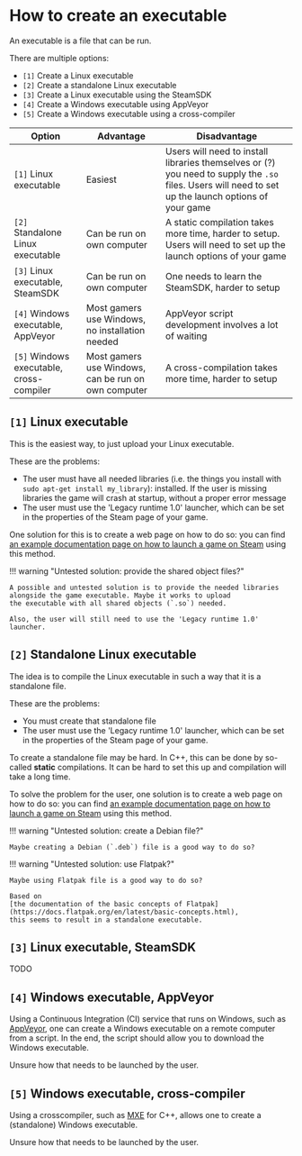 # How to create an executable

An executable is a file that can be run.

There are multiple options:

- `[1]` Create a Linux executable
- `[2]` Create a standalone Linux executable
- `[3]` Create a Linux executable using the SteamSDK
- `[4]` Create a Windows executable using AppVeyor
- `[5]` Create a Windows executable using a cross-compiler

<!-- markdownlint-disable MD013 --><!-- Tables cannot be split up over lines, hence will break 80 characters per line -->

Option                                  |Advantage                                          |Disadvantage
----------------------------------------|---------------------------------------------------|----------------------------------------------------------------------------------------------------------------------------------------------------
`[1]` Linux executable                  |Easiest                                            |Users will need to install libraries themselves or (?) you need to supply the `.so` files. Users will need to set up the launch options of your game
`[2]` Standalone Linux executable       |Can be run on own computer                         |A static compilation takes more time, harder to setup. Users will need to set up the launch options of your game
`[3]` Linux executable, SteamSDK        |Can be run on own computer                         |One needs to learn the SteamSDK, harder to setup
`[4]` Windows executable, AppVeyor      |Most gamers use Windows, no installation needed    |AppVeyor script development involves a lot of waiting
`[5]` Windows executable, cross-compiler|Most gamers use Windows, can be run on own computer|A cross-compilation takes more time, harder to setup

<!-- markdownlint-enable MD013 -->

## `[1]` Linux executable

This is the easiest way, to just upload your Linux executable.

These are the problems:

- The user must have all needed libraries 
  (i.e. the things you install with `sudo apt-get install my_library`): 
  installed.
  If the user is missing libraries
  the game will crash at startup,
  without a proper error message
- The user must use the 'Legacy runtime 1.0' launcher,
  which can be set in the properties of the Steam page of your game.

One solution for this is to create a web page on how to do so:
you can find
[an example documentation page on how to launch a game on Steam](launch_on_steam/README.md)
using this method.

!!! warning "Untested solution: provide the shared object files?"

    A possible and untested solution is to provide the needed libraries
    alongside the game executable. Maybe it works to upload 
    the executable with all shared objects (`.so`) needed.

    Also, the user will still need to use the 'Legacy runtime 1.0' launcher.

## `[2]` Standalone Linux executable

The idea is to compile the Linux executable in such a way that it is
a standalone file.

These are the problems:

- You must create that standalone file
- The user must use the 'Legacy runtime 1.0' launcher,
  which can be set in the properties of the Steam page of your game.

To create a standalone file may be hard.
In C++, this can be done by so-called **static** compilations.
It can be hard to set this up and compilation will take a long time.

To solve the problem for the user,
one solution is to create a web page on how to do so:
you can find
[an example documentation page on how to launch a game on Steam](launch_on_steam/README.md)
using this method.

!!! warning "Untested solution: create a Debian file?"

    Maybe creating a Debian (`.deb`) file is a good way to do so?

!!! warning "Untested solution: use Flatpak?"

    Maybe using Flatpak file is a good way to do so?

    Based on
    [the documentation of the basic concepts of Flatpak](https://docs.flatpak.org/en/latest/basic-concepts.html),
    this seems to result in a standalone executable.

## `[3]` Linux executable, SteamSDK

TODO

## `[4]` Windows executable, AppVeyor

Using a Continuous Integration (CI) service that runs on Windows,
such as [AppVeyor](https://www.appveyor.com/),
one can create a Windows executable on a remote computer
from a script. In the end, the script should allow you
to download the Windows executable.

Unsure how that needs to be launched by the user.

## `[5]` Windows executable, cross-compiler

Using a crosscompiler, such as [MXE](https://mxe.cc/) for C++,
allows one to create a (standalone) Windows executable.

Unsure how that needs to be launched by the user.

